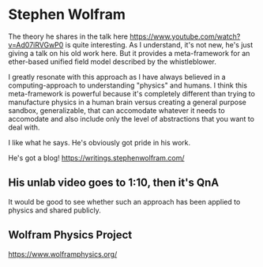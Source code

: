 # Stephen Wolfram

The theory he shares in the talk here https://www.youtube.com/watch?v=Ad07iRVGwP0 is quite interesting. As I understand, it's not new, he's just giving a talk on his old work here. But it provides a meta-framework for an ether-based unified field model described by the whistleblower.

I greatly resonate with this approach as I have always believed in a computing-approach to understanding "physics" and humans. I think this meta-framework is powerful because it's completely different than trying to manufacture physics in a human brain versus creating a general purpose sandbox, generalizable, that can accomodate whatever it needs to accomodate and also include only the level of abstractions that you want to deal with.

I like what he says. He's obviously got pride in his work.

He's got a blog! https://writings.stephenwolfram.com/

## His unlab video goes to 1:10, then it's QnA

It would be good to see whether such an approach has been applied to physics and shared publicly.

## Wolfram Physics Project

https://www.wolframphysics.org/